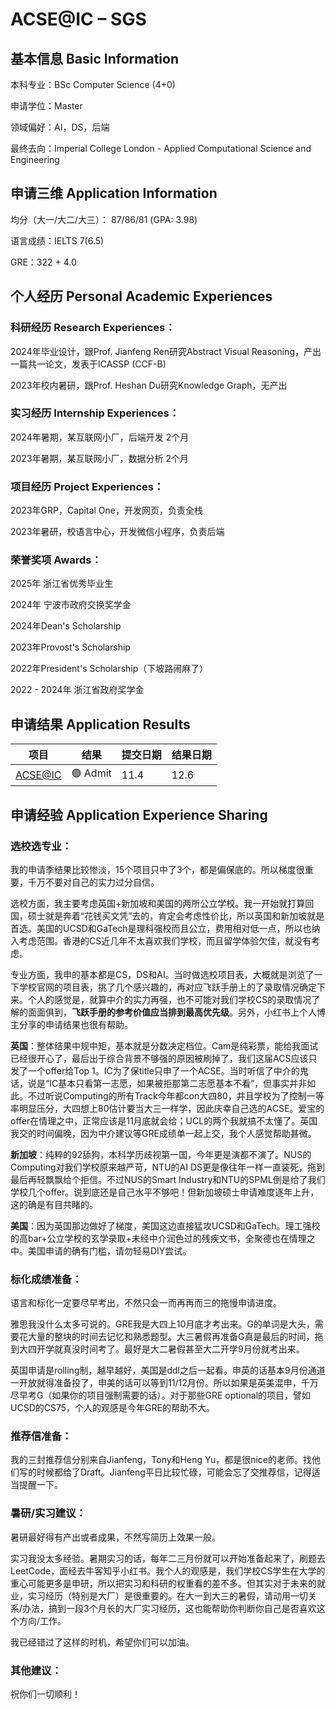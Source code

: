 # ACSE@IC – SGS

## 基本信息 Basic Information

本科专业：BSc Computer Science (4+0)

申请学位：Master

领域偏好：AI，DS，后端

最终去向：Imperial College London - Applied Computational Science and Engineering


## 申请三维 Application Information

均分（大一/大二/大三）： 87/86/81 (GPA: 3.98)

语言成绩：IELTS 7(6.5)

GRE：322 + 4.0


## 个人经历 Personal Academic Experiences


### 科研经历 Research Experiences：
2024年毕业设计，跟Prof. Jianfeng Ren研究Abstract Visual Reasoning，产出一篇共一论文，发表于ICASSP (CCF-B)

2023年校内暑研，跟Prof. Heshan Du研究Knowledge Graph，无产出

### 实习经历 Internship Experiences：

2024年暑期，某互联网小厂，后端开发 2个月

2023年暑期，某互联网小厂，数据分析 2个月

### 项目经历 Project Experiences：

2023年GRP，Capital One，开发网页，负责全栈

2023年暑研，校语言中心，开发微信小程序，负责后端

### 荣誉奖项 Awards：

2025年 浙江省优秀毕业生

2024年 宁波市政府交换奖学金

2024年Dean's Scholarship

2023年Provost's Scholarship

2022年President's Scholarship（下坡路闹麻了）

2022 - 2024年 浙江省政府奖学金


## 申请结果 Application Results

| 项目 | 结果 | 提交日期 | 结果日期 |
| --- | --- | --- | --- |
| [ACSE@IC](../../programs/UK/IC/ACSE@IC.md) | :green_circle: Admit | 11.4 | 12.6 |


## 申请经验 Application Experience Sharing

### 选校选专业：

我的申请季结果比较惨淡，15个项目只中了3个，都是偏保底的。所以梯度很重要，千万不要对自己的实力过分自信。

选校方面，我主要考虑英国+新加坡和美国的两所公立学校。我一开始就打算回国，硕士就是奔着“花钱买文凭”去的，肯定会考虑性价比，所以英国和新加坡就是首选。美国的UCSD和GaTech是理科强校而且公立，费用相对低一点，所以也纳入考虑范围。香港的CS近几年不太喜欢我们学校，而且留学体验欠佳，就没有考虑。

专业方面，我申的基本都是CS，DS和AI。当时做选校项目表，大概就是浏览了一下学校官网的项目表，挑了几个感兴趣的，再对应飞跃手册上的了录取情况确定下来。个人的感觉是，就算中介的实力再强，也不可能对我们学校CS的录取情况了解的面面俱到，**飞跃手册的参考价值应当排到最高优先级**。另外，小红书上个人博主分享的申请结果也很有帮助。

**英国**：整体结果中规中矩，基本就是分数决定档位。Cam是纯彩票，能给我面试已经很开心了，最后出于综合背景不够强的原因被刷掉了，我们这届ACS应该只发了一个offer给Top 1。IC为了保title只申了一个ACSE。当时听信了中介的鬼话，说是“IC基本只看第一志愿，如果被拒那第二志愿基本不看”，但事实并非如此。不过听说Computing的所有Track今年都con大四80，并且学校为了控制一等率明显压分，大四想上80估计要当大三一样学，因此庆幸自己选的ACSE。爱宝的offer在情理之中，正常应该是11月底就会给；UCL的两个我就搞不太懂了。英国我交的时间偏晚，因为中介建议等GRE成绩单一起上交，我个人感觉帮助甚微。

**新加坡**：纯粹的92舔狗，本科学历歧视第一国，今年更是演都不演了。NUS的Computing对我们学校原来越严苛，NTU的AI DS更是像往年一样一直装死，拖到最后再轻飘飘给个拒信。不过NUS的Smart Industry和NTU的SPML倒是给了我们学校几个offer。说到底还是自己水平不够吧！但新加坡硕士申请难度逐年上升，这的确是有目共睹的。

**美国**：因为英国那边做好了梯度，美国这边直接猛攻UCSD和GaTech。理工强校的高bar+公立学校的玄学录取+未经中介润色过的残疾文书，全聚德也在情理之中。美国申请的确有门槛，请勿轻易DIY尝试。

### 标化成绩准备：

语言和标化一定要尽早考出，不然只会一而再再而三的拖慢申请进度。

雅思我没什么太多可说的。GRE我是大四上10月底才考出来。G的单词是大头，需要花大量的整块的时间去记忆和熟悉题型。大三暑假再准备G真是最后的时间，拖到大四开学就真没时间考了。最好是大二暑假甚至大二开学9月份就考出来。

英国申请是rolling制，越早越好，美国是ddl之后一起看。申英的话基本9月份通道一开放就得准备投了，申美的话可以等到11/12月份。所以如果是英美混申，千万尽早考G（如果你的项目强制需要的话）。对于那些GRE optional的项目，譬如UCSD的CS75，个人的观感是今年GRE的帮助不大。

### 推荐信准备：

我的三封推荐信分别来自Jianfeng，Tony和Heng Yu，都是很nice的老师。找他们写的时候都给了Draft。Jianfeng平日比较忙碌，可能会忘了交推荐信，记得适当提醒一下。

### 暑研/实习建议：

暑研最好得有产出或者成果，不然写简历上效果一般。

实习我没太多经验。暑期实习的话，每年二三月份就可以开始准备起来了，刷题去LeetCode，面经去牛客知乎小红书。我个人的观感是，我们学校CS学生在大学的重心可能更多是申研，所以把实习和科研的权重看的差不多。但其实对于未来的就业，实习经历（特别是大厂）是很重要的。在大一到大三的暑假，请动用一切关系/办法，搞到一段3个月长的大厂实习经历，这也能帮助你判断你自己是否喜欢这个方向/工作。

我已经错过了这样的时机，希望你们可以加油。

### 其他建议：

祝你们一切顺利！